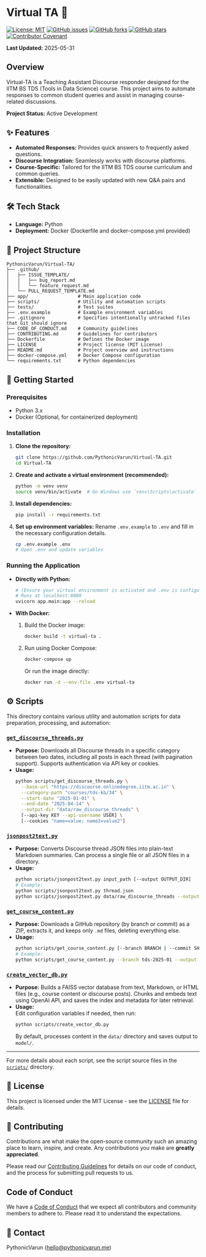 # Virtual TA 🚀

[![License: MIT](https://img.shields.io/badge/License-MIT-yellow.svg)](https://opensource.org/licenses/MIT)
[![GitHub issues](https://img.shields.io/github/issues/PythonicVarun/Virtual-TA)](https://github.com/PythonicVarun/Virtual-TA/issues)
[![GitHub forks](https://img.shields.io/github/forks/PythonicVarun/Virtual-TA)](https://github.com/PythonicVarun/Virtual-TA/network)
[![GitHub stars](https://img.shields.io/github/stars/PythonicVarun/Virtual-TA)](https://github.com/PythonicVarun/Virtual-TA/stargazers)
[![Contributor Covenant](https://img.shields.io/badge/Contributor%20Covenant-v2.1-ff69b4.svg)](CODE_OF_CONDUCT.md)

**Last Updated:** 2025-05-31

## Overview

Virtual-TA is a Teaching Assistant Discourse responder designed for the IITM BS TDS (Tools in Data Science) course. This project aims to automate responses to common student queries and assist in managing course-related discussions.

**Project Status:** Active Development

## ✨ Features

*   **Automated Responses:** Provides quick answers to frequently asked questions.
*   **Discourse Integration:** Seamlessly works with discourse platforms.
*   **Course-Specific:** Tailored for the IITM BS TDS course curriculum and common queries.
*   **Extensible:** Designed to be easily updated with new Q&A pairs and functionalities.

## 🛠️ Tech Stack

*   **Language:** Python
*   **Deployment:** Docker (Dockerfile and docker-compose.yml provided)

## 📂 Project Structure

```
PythonicVarun/Virtual-TA/
├── .github/
│   ├── ISSUE_TEMPLATE/
│   │   ├── bug_report.md
│   │   └── feature_request.md
│   └── PULL_REQUEST_TEMPLATE.md
├── app/                  # Main application code
├── scripts/              # Utility and automation scripts
├── tests/                # Test suites
├── .env.example          # Example environment variables
├── .gitignore            # Specifies intentionally untracked files that Git should ignore
├── CODE_OF_CONDUCT.md    # Community guidelines
├── CONTRIBUTING.md       # Guidelines for contributors
├── Dockerfile            # Defines the Docker image
├── LICENSE               # Project license (MIT License)
├── README.md             # Project overview and instructions
├── docker-compose.yml    # Docker Compose configuration
└── requirements.txt      # Python dependencies
```

## 🚀 Getting Started

### Prerequisites

*   Python 3.x
*   Docker (Optional, for containerized deployment)

### Installation

1.  **Clone the repository:**
    ```bash
    git clone https://github.com/PythonicVarun/Virtual-TA.git
    cd Virtual-TA
    ```

2.  **Create and activate a virtual environment (recommended):**
    ```bash
    python -m venv venv
    source venv/bin/activate  # On Windows use `venv\Scripts\activate`
    ```

3.  **Install dependencies:**
    ```bash
    pip install -r requirements.txt
    ```

4.  **Set up environment variables:**
    Rename `.env.example` to `.env` and fill in the necessary configuration details.
    ```bash
    cp .env.example .env
    # Open .env and update variables
    ```

### Running the Application

*   **Directly with Python:**
    ```bash
    # (Ensure your virtual environment is activated and .env is configured)
    # Runs at localhost:8000
    uvicorn app.main:app --reload
    ```

*   **With Docker:**
    1.  Build the Docker image:
        ```bash
        docker build -t virtual-ta .
        ```
    2.  Run using Docker Compose:
        ```bash
        docker-compose up
        ```
        Or run the image directly:
        ```bash
        docker run -d --env-file .env virtual-ta
        ```

## ⚙️ Scripts

This directory contains various utility and automation scripts for data preparation, processing, and automation:

### [`get_discourse_threads.py`](scripts/get_discourse_threads.py)
- **Purpose:** Downloads all Discourse threads in a specific category between two dates, including all posts in each thread (with pagination support). Supports authentication via API key or cookies.
- **Usage:**
    ```bash
    python scripts/get_discourse_threads.py \
      --base-url "https://discourse.onlinedegree.iitm.ac.in" \
      --category-path "courses/tds-kb/34" \
      --start-date "2025-01-01" \
      --end-date "2025-04-14" \
      --output-dir "data/raw_discourse_threads" \
      [--api-key KEY --api-username USER] \
      [--cookies "name=value; name2=value2"]
    ```

### [`jsonpost2text.py`](scripts/jsonpost2text.py)
- **Purpose:** Converts Discourse thread JSON files into plain-text Markdown summaries. Can process a single file or all JSON files in a directory.
- **Usage:**
    ```bash
    python scripts/jsonpost2text.py input_path [--output OUTPUT_DIR]
    # Example:
    python scripts/jsonpost2text.py thread.json
    python scripts/jsonpost2text.py data/raw_discourse_threads --output data/discourse_posts
    ```

### [`get_course_content.py`](scripts/get_course_content.py)
- **Purpose:** Downloads a GitHub repository (by branch or commit) as a ZIP, extracts it, and keeps only `.md` files, deleting everything else.
- **Usage:**
    ```bash
    python scripts/get_course_content.py [--branch BRANCH | --commit SHA] <repo_url> [--output OUTPUT_DIR]
    # Example:
    python scripts/get_course_content.py --branch tds-2025-01 --output data/course_content https://github.com/sanand0/tools-in-data-science-public
    ```

### [`create_vector_db.py`](scripts/create_vector_db.py)
- **Purpose:** Builds a FAISS vector database from text, Markdown, or HTML files (e.g., course content or discourse posts). Chunks and embeds text using OpenAI API, and saves the index and metadata for later retrieval.
- **Usage:**  
    Edit configuration variables if needed, then run:
    ```bash
    python scripts/create_vector_db.py
    ```
    By default, processes content in the `data/` directory and saves output to `model/`.

---

For more details about each script, see the script source files in the [`scripts/`](scripts) directory.

## 📜 License

This project is licensed under the MIT License - see the [LICENSE](LICENSE) file for details.

## 🤝 Contributing

Contributions are what make the open-source community such an amazing place to learn, inspire, and create. Any contributions you make are **greatly appreciated**.

Please read our [Contributing Guidelines](CONTRIBUTING.md) for details on our code of conduct, and the process for submitting pull requests to us.

## Code of Conduct

We have a [Code of Conduct](CODE_OF_CONDUCT.md) that we expect all contributors and community members to adhere to. Please read it to understand the expectations.

## 📧 Contact

PythonicVarun ([hello@pythonicvarun.me](mailto:hello@pythonicvarun.me))
